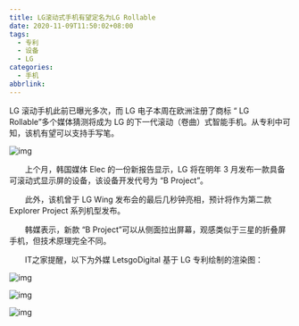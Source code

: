 ```yaml
---
title: LG滚动式手机有望定名为LG Rollable
date: 2020-11-09T11:50:02+08:00
tags:
  - 专利
  - 设备
  - LG
categories:
  - 手机
abbrlink:
---
```


LG 滚动手机此前已曝光多次，而 LG 电子本周在欧洲注册了商标 “ LG Rollable”多个媒体猜测将成为 LG 的下一代滚动（卷曲）式智能手机。从专利中可知，该机有望可以支持手写笔。

![img](https://cdn.jsdelivr.net/gh/yakeing/Documentation@main/Hexo/images/5f39-kcieywa3857493.jpg)

　　上个月，韩国媒体 Elec 的一份新报告显示，LG 将在明年 3 月发布一款具备可滚动式显示屏的设备，该设备开发代号为 “B Project”。

　　此外，该机曾于 LG Wing 发布会的最后几秒钟亮相，预计将作为第二款 Explorer Project 系列机型发布。

　　韩媒表示，新款 “B Project”可以从侧面拉出屏幕，观感类似于三星的折叠屏手机，但技术原理完全不同。

　　IT之家提醒，以下为外媒 LetsgoDigital 基于 LG 专利绘制的渲染图：

![img](https://cdn.jsdelivr.net/gh/yakeing/Documentation@main/Hexo/images/74d7-kcieywa3857741.jpg)

![img](https://cdn.jsdelivr.net/gh/yakeing/Documentation@main/Hexo/images/a53f-kcieywa3857779.jpg)

![img](https://cdn.jsdelivr.net/gh/yakeing/Documentation@main/Hexo/images/b021-kcieywa3857833.jpg)